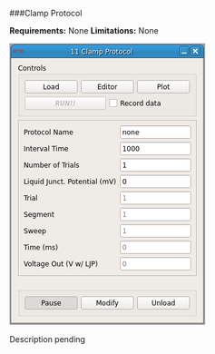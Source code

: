 ###Clamp Protocol

**Requirements:** None
**Limitations:** None

![Clamp Protocol GUI](clamp-protocol.png)

Description pending
